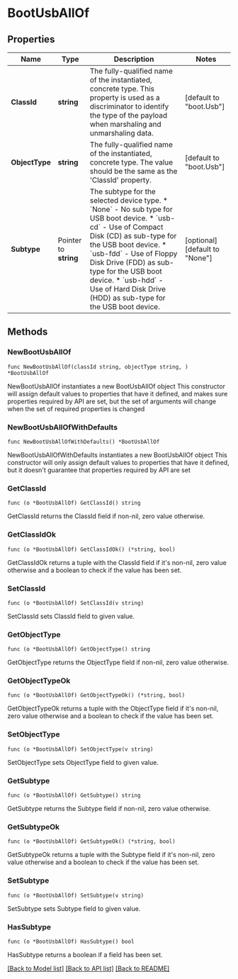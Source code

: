 # BootUsbAllOf

## Properties

Name | Type | Description | Notes
------------ | ------------- | ------------- | -------------
**ClassId** | **string** | The fully-qualified name of the instantiated, concrete type. This property is used as a discriminator to identify the type of the payload when marshaling and unmarshaling data. | [default to "boot.Usb"]
**ObjectType** | **string** | The fully-qualified name of the instantiated, concrete type. The value should be the same as the &#39;ClassId&#39; property. | [default to "boot.Usb"]
**Subtype** | Pointer to **string** | The subtype for the selected device type. * &#x60;None&#x60; - No sub type for USB boot device. * &#x60;usb-cd&#x60; - Use of Compact Disk (CD) as sub-type for the USB boot device. * &#x60;usb-fdd&#x60; - Use of Floppy Disk Drive (FDD) as sub-type for the USB boot device. * &#x60;usb-hdd&#x60; - Use of Hard Disk Drive (HDD) as sub-type for the USB boot device. | [optional] [default to "None"]

## Methods

### NewBootUsbAllOf

`func NewBootUsbAllOf(classId string, objectType string, ) *BootUsbAllOf`

NewBootUsbAllOf instantiates a new BootUsbAllOf object
This constructor will assign default values to properties that have it defined,
and makes sure properties required by API are set, but the set of arguments
will change when the set of required properties is changed

### NewBootUsbAllOfWithDefaults

`func NewBootUsbAllOfWithDefaults() *BootUsbAllOf`

NewBootUsbAllOfWithDefaults instantiates a new BootUsbAllOf object
This constructor will only assign default values to properties that have it defined,
but it doesn't guarantee that properties required by API are set

### GetClassId

`func (o *BootUsbAllOf) GetClassId() string`

GetClassId returns the ClassId field if non-nil, zero value otherwise.

### GetClassIdOk

`func (o *BootUsbAllOf) GetClassIdOk() (*string, bool)`

GetClassIdOk returns a tuple with the ClassId field if it's non-nil, zero value otherwise
and a boolean to check if the value has been set.

### SetClassId

`func (o *BootUsbAllOf) SetClassId(v string)`

SetClassId sets ClassId field to given value.


### GetObjectType

`func (o *BootUsbAllOf) GetObjectType() string`

GetObjectType returns the ObjectType field if non-nil, zero value otherwise.

### GetObjectTypeOk

`func (o *BootUsbAllOf) GetObjectTypeOk() (*string, bool)`

GetObjectTypeOk returns a tuple with the ObjectType field if it's non-nil, zero value otherwise
and a boolean to check if the value has been set.

### SetObjectType

`func (o *BootUsbAllOf) SetObjectType(v string)`

SetObjectType sets ObjectType field to given value.


### GetSubtype

`func (o *BootUsbAllOf) GetSubtype() string`

GetSubtype returns the Subtype field if non-nil, zero value otherwise.

### GetSubtypeOk

`func (o *BootUsbAllOf) GetSubtypeOk() (*string, bool)`

GetSubtypeOk returns a tuple with the Subtype field if it's non-nil, zero value otherwise
and a boolean to check if the value has been set.

### SetSubtype

`func (o *BootUsbAllOf) SetSubtype(v string)`

SetSubtype sets Subtype field to given value.

### HasSubtype

`func (o *BootUsbAllOf) HasSubtype() bool`

HasSubtype returns a boolean if a field has been set.


[[Back to Model list]](../README.md#documentation-for-models) [[Back to API list]](../README.md#documentation-for-api-endpoints) [[Back to README]](../README.md)


